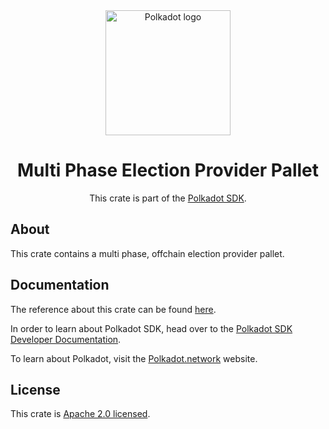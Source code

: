 <div align="center">

<img src="https://raw.githubusercontent.com/paritytech/polkadot-sdk/rzadp/readmes/docs/images/Polkadot_Logo_Horizontal_Pink_BlackOnWhite.png" alt="Polkadot logo" width="200">

# Multi Phase Election Provider Pallet

This crate is part of the [Polkadot SDK](https://github.com/paritytech/polkadot-sdk/).

</div>

## About

This crate contains a multi phase, offchain election provider pallet.

## Documentation

The reference about this crate can be found [here](https://paritytech.github.io/polkadot-sdk/master/pallet_election_provider_multi_phase).

In order to learn about Polkadot SDK, head over to the [Polkadot SDK Developer Documentation](https://paritytech.github.io/polkadot-sdk/master/polkadot_sdk_docs/index.html).

To learn about Polkadot, visit the [Polkadot.network](https://polkadot.network/) website.

## License

This crate is [Apache 2.0 licensed](https://spdx.org/licenses/Apache-2.0.html).
